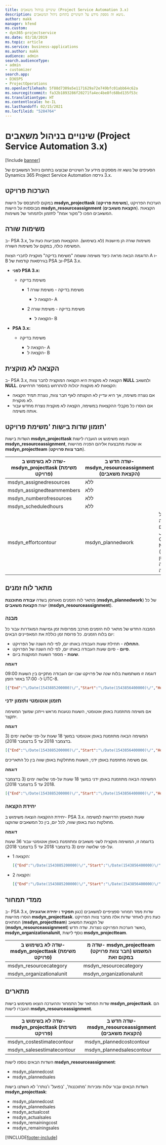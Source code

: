 ```yaml
---
title: שינויים בניהול משאבים (Project Service Automation 3.x)
description: נושא זה מספק מידע על השינויים בתחום ניהול המשאבים.
author: makk
manager: kfend
ms.custom:
- dyn365-projectservice
ms.date: 03/18/2019
ms.topic: article
ms.service: business-applications
ms.author: makk
audience: admin
search.audienceType:
- admin
- customizer
search.app:
- D365PS
- ProjectOperations
ms.openlocfilehash: 5f88d7309a5e1171629a72e749bfc01abb64c62a
ms.sourcegitcommit: fa32b1893286f20271fa4ec4be8fc68bd135f53c
ms.translationtype: HT
ms.contentlocale: he-IL
ms.lasthandoff: 02/15/2021
ms.locfileid: "5284764"
---
```

# <a name="resource-management-changes-project-service-automation-3x"></a>שינויים בניהול משאבים (Project Service Automation 3.x)

[!include [banner](../../includes/psa-now-project-operations.md)]

הסעיפים של נושא זה מספקים מידע על השינויים שבוצעו בתחום ניהול המשאבים של Dynamics 365 Project Service Automation גירסה ‎3.x.

## <a name="project-estimates"></a>הערכות פרויקט

במקום להתבסס על הישות **msdyn\_projecttask** (**משימת פרויקט‬**), הערכות הפרויקט מבוססות על הישות **msdyn\_resourceassignment** (**הקצאת משאבים‬**). הקצאות המשאבים הפכו ל"מקור אמת" לתזמון ולתמחור של משימות.

## <a name="line-tasks"></a>משימות שורה

ב- PSA 3.x, משימות שורה הן מיושנות (לא בשימוש). ההקצאות מצביעות כעת על המשימה כולה, במקום על משימות השורה.

הדוגמה הבאה מראה כיצד משימה ששמה "משימת בדיקה" מוקצית לחברי הצוות A ו- B בגירסאות קודמות של PSA וב-PSA 3.x.

- **לפני PSA 3.x:**

    - משימת בדיקה

        - משימת בדיקה - משימת שורה 1

            - הקצאה ל- A

        - משימת בדיקה - משימת שורה 2

            - הקצאה ל- B

- **PSA 3.x:**

    - משימת בדיקה

        - הקצאה ל- A
        - הקצאה ל- B

## <a name="unassigned-assignment"></a>הקצאה לא מוקצית

ב- PSA 3.x, הקצאה לא מוקצית היא הקצאה המוקצית לחבר צוות **NULL** ולמשאב **NULL**. הקצאות לא מוקצות יכולות להתרחש במספר תרחישים:

- אם נוצרה משימה, אך היא עדיין לא הוקצתה לאף חבר צוות, נוצרת תמיד הקצאה לא מוקצית. 
- אם הוסרו כל מקבלי ההקצאות במשימה, הקצאה לא מוקצית נוצרת מחדש עבור אותה משימה.

## <a name="scheduling-fields-on-the-project-task-entity"></a>תזמון שדות בישות 'משימת פרויקט'

השדות בישות **msdyn\_projecttask** הוצאו משימוש או הועברו לישות **msdyn\_resourceassignment**, או שכעת מתבצעת אליהם הפניה מהישות **msdyn\_projectteam** (**חבר צוות פרויקט**).

| שדה לא בשימוש ב- msdyn\_projecttask (משימת פרויקט) | שדה חדש ב- msdyn\_resourceassignment (הקצאת משאבים) | הערה |
|---|---|---|
| msdyn\_assignedresources | ללא | |
| msdyn\_assignedteammembers | ללא | |
| msdyn\_numberofresources | ללא | |
| msdyn\_scheduledhours | ללא | |
| msdyn\_effortcontour | msdyn\_plannedwork | התבנית של מבנה הנתונים JavaScript Object Notation ‏(JSON) המאוחסן בשדה שונתה. |

## <a name="schedule-contour"></a>מתאר לוח זמנים

מתאר לוח הזמנים מאוחסן בשדה **עבודה מתוכננת‬** (**msdyn\_plannedwork**) של כל ישות **הקצאת משאבים** (**msdyn\_resourceassignment**).

### <a name="structure"></a>מבנה

המבנה החדש של מתאר לוח הזמנים מורכב מפרוסות זמן גמישות המוגדרות עבור כל יום בלוח הזמנים. כל פרוסת זמן כוללת את המאפיינים הבאים:

- **התחלה** - תחילת שעות העבודה באותו יום, לפי לוח השנה של הפרויקט.
- **סיום** - סיום שעות העבודה באותו יום, לפי לוח השנה של הפרויקט.
- **שעות** - מספר השעות המוקצות ביום.

**דוגמה**

דוגמה זו משתמשת בלוח שנה של פרויקט שבו יום העבודה מתקיים בין השעות 09:00 ל- 17:00 באזור הזמן UTC-8.

```json
[{"End":"\/Date(1543885200000)\/","Start":"\/Date(1543856400000)\/","Hours":8},{"End":"\/Date(1543971600000)\/","Start":"\/Date(1543942800000)\/","Hours":8},{"End":"\/Date(1544058000000)\/","Start":"\/Date(1544029200000)\/","Hours":2}]
```

### <a name="auto-scheduling-and-manual-scheduling"></a>תזמון אוטומטי ותזמון ידני

אם משימה מתוזמנת באופן אוטומטי, השעות נטענות מראש וייתכן שמשך המשימה יתקצר.

**דוגמה**

המשימה הבאה מתוזמנת באופן אוטומטי במשך 18 שעות על-פני שלושה ימים (3 בדצמבר 2018 עד 5 בדצמבר 2018).

```json
[{"End":"\/Date(1543885200000)\/","Start":"\/Date(1543856400000)\/","Hours":8},{"End":"\/Date(1543971600000)\/","Start":"\/Date(1543942800000)\/","Hours":8},{"End":"\/Date(1544058000000)\/","Start":"\/Date(1544029200000)\/","Hours":2}]
```

אם משימה מתוזמנת באופן ידני, השעות מתחלקות באופן שווה בין כל התאריכים.

**דוגמה**

המשימה הבאה מתוזמנת באופן ידני במשך 18 שעות על-פני שלושה ימים (3 בדצמבר 2018 עד 5 בדצמבר 2018).

```json
[{"End":"\/Date(1543885200000)\/","Start":"\/Date(1543856400000)\/","Hours":6},{"End":"\/Date(1543971600000)\/","Start":"\/Date(1543942800000)\/","Hours":6},{"End":"\/Date(1544058000000)\/","Start":"\/Date(1544029200000)\/","Hours":6}]
```

### <a name="assignment-unit"></a>יחידת הקצאה

יחידת ההקצאה הוצאה משימוש ב- PSA 3.x. שעות המאמץ הדרושות למשימה מחולקות כעת באופן שווה, לכל יום, בין כל המשאבים שהוקצו.

**דוגמה**

בדוגמה זו, המשימה מוקצית לשני משאבים ומתוזמנת באופן אוטומטי עבור 36 שעות על-פני שלושה ימים (3 בדצמבר 2018 עד 5 בדצמבר 2018).

- הקצאה 1:

    ```json
    [{"End":"\/Date(1543885200000)\/","Start":"\/Date(1543856400000)\/","Hours":8},{"End":"\/Date(1543971600000)\/","Start":"\/Date(1543942800000)\/","Hours":8},{"End":"\/Date(1544058000000)\/","Start":"\/Date(1544029200000)\/","Hours":2}]
    ```

- הקצאה 2:

    ```json
    [{"End":"\/Date(1543885200000)\/","Start":"\/Date(1543856400000)\/","Hours":8},{"End":"\/Date(1543971600000)\/","Start":"\/Date(1543942800000)\/","Hours":8},{"End":"\/Date(1544058000000)\/","Start":"\/Date(1544029200000)\/","Hours":2}]
    ```

## <a name="pricing-dimensions"></a>ממדי תמחור

ב- PSA 3.x, שדות ממד תמחור ספציפיים למשאבים (כגון **תפקיד** ו **יחידה ארגונית**) הוסרו מהישות **msdyn‎\_projecttask‎**. כעת ניתן לאחזר שדות אלה מחבר צוות הפרויקט המתאים (**msdyn\_projectteam**) של הקצאת המשאב (**msdyn\_resourceassignment**) כאשר הערכות הפרויקט נוצרות. שדה חדש, **msdyn\_organizationalunit**, נוסף לישות **msdyn\_projectteam**.

| שדה לא בשימוש ב- msdyn\_projecttask (משימת פרויקט) | שדה מ- msdyn\_projectteam (חבר צוות פרויקט) המשמש במקום זאת |
|---|---|
| msdyn\_resourcecategory | msdyn\_resourcecategory |
| msdyn\_organizationalunit | msdyn\_organizationalunit |

## <a name="contours"></a>מתארים

שדות המתאר של התמחור וההערכה הוצאו משימוש בישות **msdyn\_projecttask**. הם הועברו לישות **msdyn\_resourceassignment**.

| שדה לא בשימוש ב- msdyn\_projecttask (משימת פרויקט) | שדה חדש ב- msdyn\_resourceassignment (הקצאת משאבים) |
|---|---|
| msdyn\_costestimatecontour | msdyn\_plannedcostcontour |
| msdyn\_salesestimatecontour | msdyn\_plannedsalescontour |

השדות הבאים נוספו לישות **msdyn\_resourceassignment**:

* msdyn\_plannedcost
* msdyn\_plannedsales

השדות הבאים עבור עלות ומכירות 'מתוכננות', 'בפועל' ו'נותרו' לא השתנו בישות **msdyn\_projecttask**:

* msdyn\_plannedcost
* msdyn\_plannedsales
* msdyn\_actualcost
* msdyn\_actualsales
* msdyn\_remainingcost
* msdyn\_remainingsales


[!INCLUDE[footer-include](../../includes/footer-banner.md)]
